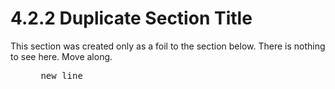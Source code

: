 <html dir="LTR" xmlns:mshelp="http://msdn.microsoft.com/mshelp" xmlns:ddue="http://ddue.schemas.microsoft.com/authoring/2003/5" xmlns:xlink="http://www.w3.org/1999/xlink" xmlns:tool="http://www.microsoft.com/tooltip">
 <body>
 <div id="header">
 <h1 class="heading">4.2.2 Duplicate Section Title</h1>
 </div>
 <div id="mainSection">
 <div id="mainBody">
 <div id="allHistory" class="saveHistory"></div>
 <div id="sectionSection0" class="section" name="collapseableSection">
 

<p>This section was created only as a foil to the section
below. There is nothing to see here. Move along.</p>

<dl>
<dd>
<div><pre> new line
</pre></div>
</dd></dl>


 </div>
 </div>
 </div>
 </body>
</html>
